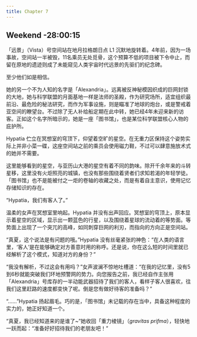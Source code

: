 ```yaml
---
title: Chapter 7
---
```


## Weekend -28:00:15

「远景」（Vista）号空间站在地月拉格朗日点 L1 沉默地旋转着。4年前，因为一场事故，空间站一半被毁，11名乘员无处觅骨，这个预算不低的项目被下令中止，而留在原地的遗迹则成了未能窥见人类宇宙时代远景的先驱们的纪念碑。

至少他们如是相信。

她的另一个不为人知的名字是「Alexandria」。远离被反神秘模因织成的巨网封锁的大地，她与科学联盟的月面基地一样是法师的圣殿，作为研究场所，适宜组织最前沿、最危险的秘法研究，而作为军事设施，则是瞄准了地球的炮台，或是警戒着亚空间的瞭望台。不过除了无人补给船定期在此中转，她已经4年未迎来新的访客。正如这个名字所暗示的，她是一座「图书馆」，也是某位科学联盟核心人物的庇护所。

Hypatia 伫立在冥想室的穹顶下，仰望着空旷的星空。在无重力区保持这个姿势实际上并非小菜一碟，这座空间站之前的乘员会使用磁力鞋，不过可以肆意施放术式的她并不需要。

这里能够看到的星空，与亚历山大港的星空有着不同的韵味。除开千余年来的斗转星移，这里没有火炬照亮的城镇，也没有那些围绕着贤者们求知若渴的年轻学徒。「图书馆」也不是能被付之一炬的卷轴的收藏之处，而是有着自主意识，使用记忆存储知识的存在。

“Hypatia，我们有客人了。”

温柔的女声在冥想室里响起。Hypatia 并没有出声回应。冥想室的穹顶上，原本显示着星空的区域，显示出一颗蓝色的行星，以及围绕着星球的流动着的等势面。等势面上出现了一个突兀的高峰，如同刺穿巨网的利刃，而指向的方向正是空间站。

“真夏，这个说法是有问题的哦。”Hypatia 没有丝毫紧张的神色：“在人类的语言里，‘客人’是在能够确定对方善意时用的称呼。还是说，你在这么短的时间里就已经解析了这个模式，知道对方的身份？”

“我没有解析，不过这会有用吗？”女声波澜不惊地吐槽道：“在我的记忆里，没有5到6秒就能突破我们环地预警网的势力。向您报告之前，我已经自作主张用「Alexandria」号库存的一半动能武器招待了我们的客人，看样子客人很喜欢，往我们这里赶路的速度都变快了呢。倒是您有做好待客的准备吗？”

“……”Hypatia 扬起眉毛。巧的是，「图书馆」未记载的存在当中，具备这种程度的实力的，她正好知道一个。

“真夏，我已经知道来的是谁了~”她收回「重力棱镜」（*gravitas prifma*），轻快地一跃而起：“准备好好招待我们的老朋友吧！”

